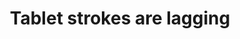 ---
title: 'Tablet strokes are lagging'
redirect_to:
  - 'https://discuss.pencil2d.org/t/tablet-strokes-are-lagging/1165'
---